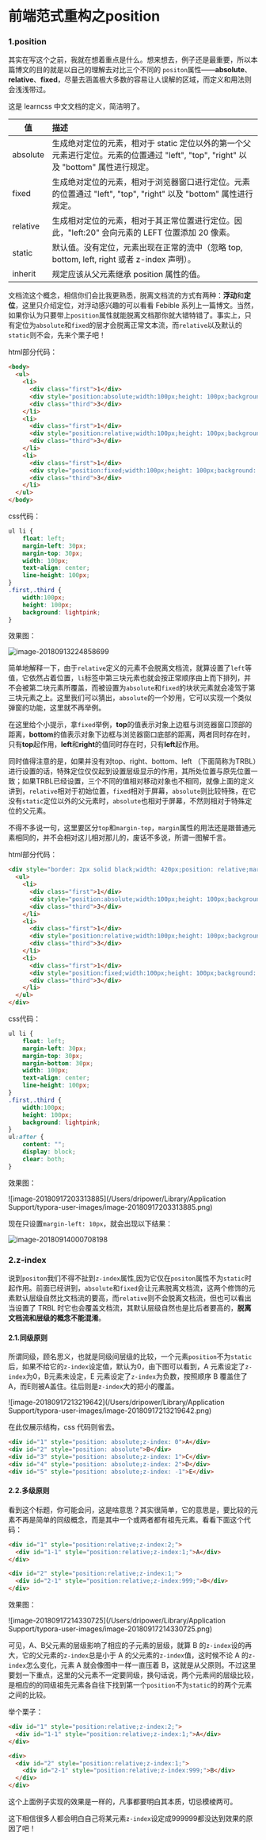

# 前端范式重构之position

### 1.position 

其实在写这个之前，我就在想着重点是什么。想来想去，例子还是最重要，所以本篇博文的目的就是以自己的理解去对比三个不同的 `positon`属性——**absolute**、**relative**、**fixed**，尽量去涵盖极大多数的容易让人误解的区域，而定义和用法则会浅浅带过。

这是 learncss 中文文档的定义，简洁明了。

| 值       | 描述                                                         |
| -------- | :----------------------------------------------------------- |
| absolute | 生成绝对定位的元素，相对于 static 定位以外的第一个父元素进行定位。元素的位置通过 "left", "top", "right" 以及 "bottom" 属性进行规定。 |
| fixed    | 生成绝对定位的元素，相对于浏览器窗口进行定位。元素的位置通过 "left", "top", "right" 以及 "bottom" 属性进行规定。 |
| relative | 生成相对定位的元素，相对于其正常位置进行定位。因此，"left:20" 会向元素的 LEFT 位置添加 20 像素。 |
| static   | 默认值。没有定位，元素出现在正常的流中（忽略 top, bottom, left, right 或者 z-index 声明）。 |
| inherit  | 规定应该从父元素继承 position 属性的值。                     |

文档流这个概念，相信你们会比我更熟悉，脱离文档流的方式有两种：**浮动**和**定位**，这里只介绍定位，对浮动感兴趣的可以看看 Febible 系列上一篇博文。当然，如果你认为只要带上`position`属性就能脱离文档那你就大错特错了。事实上，只有定位为`absolute`和`fixed`的层才会脱离正常文本流，而`relative`以及默认的`static`则不会，先来个栗子吧！

html部分代码：

```html
<body>
  <ul>
    <li>
      <div class="first">1</div>
      <div style="position:absolute;width:100px;height: 100px;background: aquamarine">absolute</div>
      <div class="third">3</div>
    </li>
    <li>
      <div class="first">1</div>
      <div style="position:relative;width:100px;height: 100px;background: aquamarine">relative</div>
      <div class="third">3</div>
    </li>
    <li>
      <div class="first">1</div>
      <div style="position:fixed;width:100px;height: 100px;background: aquamarine">fixed</div>
      <div class="third">3</div>
    </li>
  </ul>
</body>
```

css代码：

```css
ul li {
	float: left;
	margin-left: 30px;
	margin-top: 30px;
	width: 100px;
	text-align: center;
	line-height: 100px;
}
.first,.third {
	width:100px;
	height: 100px;
	background: lightpink;
}

```

效果图：

![image-20180913224858699](/var/folders/bc/98l_bzpx6kx6kx8v7nh1v0jw0000gn/T/abnerworks.Typora/image-20180913224858699.png)

简单地解释一下，由于`relative`定义的元素不会脱离文档流，就算设置了`left`等值，它依然占着位置，`li`标签中第三块元素也就会按正常顺序由上而下排列，并不会被第二块元素所覆盖，而被设置为`absolute`和`fixed`的块状元素就会凌驾于第三块元素之上。这里我们可以猜出，`absolute`的一个妙用，它可以实现一个类似弹窗的功能，这里就不再举例。

在这里给个小提示，拿`fixed`举例，**top**的值表示对象上边框与浏览器窗口顶部的距离，**bottom**的值表示对象下边框与浏览器窗口底部的距离，两者同时存在时，只有**top**起作用，**left**和**right**的值同时存在时，只有**left**起作用。

同时值得注意的是，如果并没有对top、right、bottom、left （下面简称为TRBL）进行设置的话，特殊定位仅仅起到设置层级显示的作用，其所处位置与原先位置一致；如果TRBL已经设置，三个不同的值相对移动对象也不相同，就像上面的定义讲到，`relative`相对于初始位置，`fixed`相对于屏幕，`absolute`则比较特殊，在它没有`static`定位以外的父元素时，`absolute`也相对于屏幕，不然则相对于特殊定位的父元素。

不得不多说一句，这里要区分`top`和`margin-top`，`margin`属性的用法还是跟普通元素相同的，并不会相对这儿相对那儿的，废话不多说，所谓一图解千言。

html部分代码：

```html
<div style="border: 2px solid black;width: 420px;position: relative;margin-left: 20px;margin-top: 20px;">
  <ul>
    <li>
      <div class="first">1</div>
      <div style="position:absolute;width:100px;height: 100px;background: aquamarine;right: 30px;bottom: 10px;">absolute</div>
      <div class="third">3</div>
    </li>
    <li>
      <div class="first">1</div>
      <div style="position:relative;width:100px;height: 100px;background: aquamarine;left: 10px;top: 20px;">relative</div>
      <div class="third">3</div>
    </li>
    <li>
      <div class="first">1</div>
      <div style="position:fixed;width:100px;height: 100px;background: aquamarine;left: 10px;">fixed</div>
      <div class="third">3</div>
    </li>
  </ul>
</div>
```

css代码：

```css
ul li {
	float: left;
	margin-left: 30px;
	margin-top: 30px;
	margin-bottom: 30px;
	width: 100px;
	text-align: center;
	line-height: 100px;
}
.first,.third {
	width:100px;
	height: 100px;
	background: lightpink;
}
ul:after {
	content: "";
	display: block;
	clear: both;
}
```

效果图：

![image-20180917203313885](/Users/dripower/Library/Application Support/typora-user-images/image-20180917203313885.png)

现在只设置`margin-left: 10px`，就会出现以下结果：

![image-20180914000708198](/var/folders/bc/98l_bzpx6kx6kx8v7nh1v0jw0000gn/T/abnerworks.Typora/image-20180914000708198.png)

### 2.z-index

说到`positon`我们不得不扯到`z-index`属性,因为它仅在`positon`属性不为`static`时起作用。前面已经讲到，`absolute`和`fixed`会让元素脱离文档流，这两个修饰的元素默认层级自然比文档流的要高，而`relative`则不会脱离文档流，但也可以看出当设置了 TRBL 时它也会覆盖文档流，其默认层级自然也是比后者要高的，**脱离文档流和层级的概念不能混淆**。

#### 2.1.同级原则

所谓同级，顾名思义，也就是同级间层级的比较，一个元素`position`不为`static`后，如果不给它的`z-index`设定值，默认为0，由下图可以看到，A 元素设定了`z-index`为0，B元素未设定，E 元素设定了`z-index`为负数，按照顺序 B 覆盖住了 A，而E则被A盖住。往后则是`z-index`大的把小的覆盖。

![image-20180917213219642](/Users/dripower/Library/Application Support/typora-user-images/image-20180917213219642.png)

在此仅展示结构，css 代码则省去。

```html
<div id="1" style="position: absolute;z-index: 0">A</div>
<div id="2" style="position: absolute">B</div>
<div id="3" style="position: absolute;z-index: 1">C</div>
<div id="4" style="position: absolute;z-index: 2">D</div>
<div id="5" style="position: absolute;z-index: -1">E</div>
```

#### 2.2.多级原则

看到这个标题，你可能会问，这是啥意思？其实很简单，它的意思是，要比较的元素不再是简单的同级概念，而是其中一个或两者都有祖先元素。看看下面这个代码：

```html
<div id="1" style="position:relative;z-index:2;">
  <div id="1-1" style="position:relative;z-index:1;">A</div>
</div>

<div id="2" style="position:relative;z-index:1;">
  <div id="2-1" style="position:relative;z-index:999;">B</div>
</div>
```

效果图：

![image-20180917214330725](/Users/dripower/Library/Application Support/typora-user-images/image-20180917214330725.png)

可见，A、B父元素的层级影响了相应的子元素的层级，就算 B 的`z-index`设的再大，它的父元素的`z-index`总是小于 A 的父元素的`z-index`值，这时候不论 A 的`z-index`怎么变化，元素 A 就会像图中一样一直压着 B，这就是从父原则。不过这里要划一下重点，这里的父元素不一定要同级，换句话说，两个元素间的层级比较，是相应的的同级祖先元素各自往下找到第一个`position`不为`static`的的两个元素之间的比较。

举个栗子：

```html
<div id="1" style="position:relative;z-index:2;">
  <div id="1-1" style="position:relative;z-index:1;">A</div>
</div>

<div>
  <div id="2" style="position:relative;z-index:1;">
  	<div id="2-1" style="position:relative;z-index:999;">B</div>
  </div>
</div>

```

这个上面例子实现的效果是一样的，凡事都要明白其本质，切忌模棱两可。

这下相信很多人都会明白自己将某元素`z-index`设定成999999都没达到效果的原因了吧！